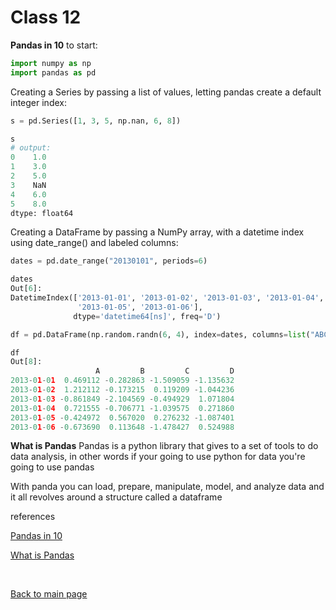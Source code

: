 # Class 12

**Pandas in 10**
to start:
```python
import numpy as np
import pandas as pd
```
Creating a Series by passing a list of values, letting pandas create a default integer index:
```python
s = pd.Series([1, 3, 5, np.nan, 6, 8])

s
# output:
0    1.0
1    3.0
2    5.0
3    NaN
4    6.0
5    8.0
dtype: float64
```
Creating a DataFrame by passing a NumPy array, with a datetime index using date_range() and labeled columns:
```python
dates = pd.date_range("20130101", periods=6)

dates
Out[6]: 
DatetimeIndex(['2013-01-01', '2013-01-02', '2013-01-03', '2013-01-04',
               '2013-01-05', '2013-01-06'],
              dtype='datetime64[ns]', freq='D')

df = pd.DataFrame(np.random.randn(6, 4), index=dates, columns=list("ABCD"))

df
Out[8]: 
                   A         B         C         D
2013-01-01  0.469112 -0.282863 -1.509059 -1.135632
2013-01-02  1.212112 -0.173215  0.119209 -1.044236
2013-01-03 -0.861849 -2.104569 -0.494929  1.071804
2013-01-04  0.721555 -0.706771 -1.039575  0.271860
2013-01-05 -0.424972  0.567020  0.276232 -1.087401
2013-01-06 -0.673690  0.113648 -1.478427  0.524988
```

**What is Pandas**
Pandas is a python library that gives to a set of tools to do data analysis, in other words if your going to use python for data you're going to use pandas

With panda you can load, prepare, manipulate, model, and analyze data and it all revolves around a structure called a dataframe

references

[Pandas in 10](https://pandas.pydata.org/pandas-docs/stable/user_guide/10min.html)

[What is Pandas](https://www.youtube.com/watch?v=dcqPhpY7tWk&t=391s&ab_channel=PythonProgrammer)

<br>

[Back to main page](https://vadengrey.github.io/reading-notes/)